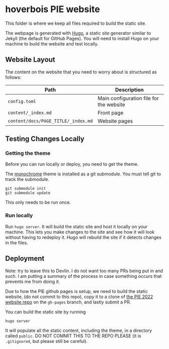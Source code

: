 # hoverbois PIE website

This folder is where we keep all files required to build the static site.

The webpage is generated with [Hugo](https://gohugo.io/), a static site
generator similar to Jekyll (the default for GitHub Pages). You will need to
install Hugo on your machine to build the website and test locally.

## Website Layout

The content on the website that you need to worry about is structured as
follows:

| Path                                | Description                             |
|-------------------------------------|-----------------------------------------|
| `config.toml`                       | Main configuration file for the website |
| `content/_index.md`                 | Front page                              |
| `content/docs/PAGE_TITLE/_index.md` | Website pages                           |

## Testing Changes Locally

### Getting the theme

Before you can run locally or deploy, you need to get the theme.

The [monochrome](https://kaiiiz.github.io/hugo-theme-monochrome/) theme is
installed as a git submodule. You must tell git to track the submodule.

```
git submodule init
git submodule update
```

This only needs to be run once.

### Run locally

Run `hugo server`. It will build the static site and host it locally on your
machine. This lets you make changes to the site and see how it will look
without having to redeploy it. Hugo will rebuild the site if it detects changes
in the files.

## Deployment

Note: try to leave this to Devlin. I do not want too many PRs being put in and
such. I am putting a summary of the process in case something occurs that
prevents me from doing it.

Due to how the PIE github pages is setup, we need to build the static website,
(do not commit to this repo), copy it to a clone of [the PIE 2022 website
repo](https://github.com/olincollege/pie-2022-03/tree/main) on the `gh-pages`
branch, and lastly submit a PR.

You can build the static site by running

```
hugo server
```

It will populate all the static content, including the theme, in a directory
called `public`. DO NOT COMMIT THIS TO THE REPO PLEASE (it is `.gitignored`,
but please still be careful).
